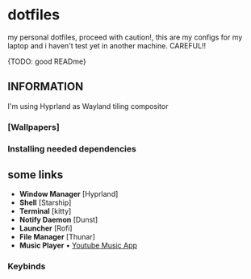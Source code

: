 # dotfiles
my personal dotfiles, proceed with caution!, this are my configs for my laptop and i haven't test yet in another machine. CAREFUL!!

{TODO: good READme}
## INFORMATION

I'm using Hyprland as Wayland tiling compositor

### [Wallpapers]

### Installing needed dependencies
## some links

* **Window Manager** [Hyprland]
* **Shell** [Starship] 
* **Terminal** [kitty]
* **Notify Daemon** [Dunst]
* **Launcher**  [Rofi]
* **File Manager** [Thunar]
* **Music Player** • [Youtube Music App ](https://github.com/th-ch/youtube-music)

### Keybinds

